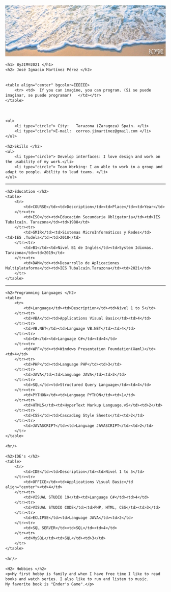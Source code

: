 <html>
<head>
	<meta name = "author" content = "ByJIM®2021"/>
	<meta name = "descripción" content="CV José Ignacio Martínez"/>
	<meta charset="utf-8" />
</head>
<body>
	<img src="banner.png" width="100%" height="160" alt="Imagen parte superior"/>


	<h1> ByJIM®2021 </h1>
	<h2> José Ignacio Martínez Pérez </h2>

	
	<table align="center" bgcolor=EEEEEE>
		<tr> <td>  If you can imagine, you can program. (Si se puede imaginar, se puede programar)   </td></tr>
	</table>



	<ul>
		<li type="circle"> City:   Tarazona (Zaragoza) Spain. </li>
		<li type="circle">E-mail:  correo.jimartinez@gmail.com </li>
	</ul>

	<h2>Skills </h2>
	<ul>
		<li type="circle"> Develop interfaces: I love design and work on the usability of my work.</li>
		<li type="circle"> Team Working: I am able to work in a group and adapt to people. Ability to lead teams. </li>
	</ul>

<hr/>

	<h2>Education </h2>
	<table>
		<tr>
			<td>COURSE</td><td>Description</td><td>Place</td><td>Year</td>
		</tr><tr>
			<td>ESO</td><td>Educación Secundaria Obligatoria</td><td>IES Tubalcaín. Tarazona</td><td>1988</td>
		</tr><tr>
			<td>SMIR</td><td>Sistemas MicroInformáticos y Redes</td><td>IES .Tudela</td><td>2018</td>
		</tr><tr>
			<td>B1</td><td>Nivel B1 de Inglés</td><td>System Idiomas. Tarazona</td><td>2019</td>
		</tr><tr>
			<td>DAM</td><td>Desarrollo de Aplicaciones Multiplataforma</td><td>IES Tubalcaín.Tarazona</td><td>2021</td>
		</tr>
	</table>
	
<hr/>
	
	<h2>Programming Languages </h2>
	<table>
		<tr>
			<td>Language</td><td>Description</td><td>Nivel 1 to 5</td>
		</tr><tr>
			<td>VBA</td><td>Applications Visual Basic</td><td>4</td>
		</tr><tr>
			<td>VB.NET</td><td>Language VB.NET</td><td>4</td>
		</tr><tr>
			<td>C#</td><td>Language C#</td><td>4</td>
		</tr><tr>
			<td>WPF</td><td>Windows Presentation Foundation(Xaml)</td><td>4</td>
		</tr><tr>
			<td>PHP</td><td>Language PHP</td><td>3</td>
		</tr><tr>
			<td>JAVA</td><td>Language JAVA</td><td>3</td>
		</tr><tr>
			<td>SQL</td><td>Structured Query Language</td><td>4</td>
		</tr><tr>
			<td>PYTHON</td><td>Language PYTHON</td><td>1</td>
		</tr><tr>
			<td>HTML5</td><td>HyperText Markup Language.v5</td><td>2</td>
		</tr><tr>
			<td>CSS</td><td>Cascading Style Sheets</td><td>2</td>
		</tr><tr>
			<td>JAVASCRIPT</td><td>Language JAVASCRIPT</td><td>2</td>
		</tr>
	</table>

	<hr/>
	
	<h2>IDE's </h2>
	<table>
		<tr>
			<td>IDE</td><td>Description</td><td>Nivel 1 to 5</td>
		</tr><tr>
			<td>OFFICE</td><td>Applications Visual Basic</td align="center"><td>4</td>
		</tr><tr>
			<td>VISUAL STUDIO 19</td><td>Language C#</td><td>4</td>
		</tr><tr>
			<td>VISUAL STUDIO CODE</td><td>PHP, HTML, CSS</td><td>3</td>
		</tr><tr>
			<td>ECLIPSE</td><td>Language JAVA</td><td>2</td>
		</tr><tr>
			<td>SQL SERVER</td><td>SQL</td><td>4</td>
		</tr><tr>
			<td>MySQL</td><td>SQL</td><td>3</td>
		</tr>
	</table>
		
	<hr/>
	
	<H2> Hobbies </h2>
	<p>My first hobby is family and when I have free time I like to read books and watch series. I also like to run and listen to music.
	My favorite book is "Ender's Game".</p>



</body>
</html>
